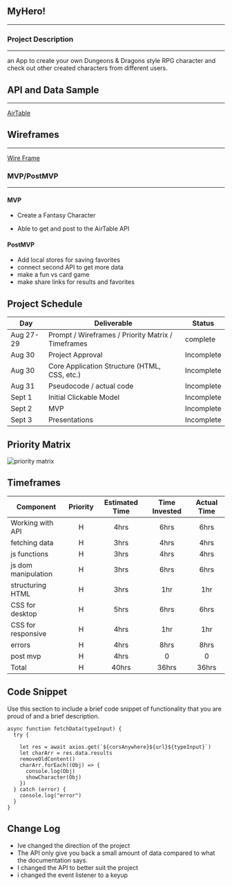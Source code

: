 

## MyHero!
--- 


### Project Description
---
an App to create your own Dungeons & Dragons style RPG character and check out other created characters from different users.

## API and Data Sample
-------
[AirTable](https://airtable.com/applRcLeLZQ7LaMTz/tblago00W112BFNfW/viwOVDncJLnU6xMop?blocks=hide)




## Wireframes
-------
[Wire Frame](https://whimsical.com/p-2-2GApvn22tBQZ4LGnfXNHL4)



### MVP/PostMVP

------- 

#### MVP 

- Create a Fantasy Character

- Able to get and post to the AirTable API


#### PostMVP  

- Add local stores for saving favorites
- connect second API to get more data
- make a fun vs card game
- make share links for results and favorites
## Project Schedule

|  Day | Deliverable | Status
|---|---| ---|
|Aug 27-29| Prompt / Wireframes / Priority Matrix / Timeframes | complete
|Aug 30| Project Approval | Incomplete
|Aug 30| Core Application Structure (HTML, CSS, etc.) | Incomplete
|Aug 31| Pseudocode / actual code | Incomplete
|Sept 1| Initial Clickable Model  | Incomplete
|Sept 2| MVP | Incomplete
|Sept 3| Presentations | Incomplete

## Priority Matrix

![priority matrix](https://res.cloudinary.com/dbdrox2p9/image/upload/v1630332411/Screen_Shot_2021-08-30_at_9.04.31_AM_fv1t9w.png)

## Timeframes


| Component | Priority | Estimated Time | Time Invested | Actual Time |
| --- | :---: |  :---: | :---: | :---: |
| Working with API | H | 4hrs| 6hrs | 6hrs |
| fetching data | H | 3hrs| 4hrs | 4hrs|
| js functions | H | 3hrs| 4hrs | 4hrs |
| js dom manipulation | H | 3hrs| 6hrs | 6hrs|
| structuring HTML| H | 3hrs| 1hr | 1hr |
|CSS for desktop| H | 5hrs| 6hrs | 6hrs |
|CSS for responsive| H | 4hrs| 1hr | 1hr |
| errors | H | 4hrs| 8hrs | 8hrs |
| post mvp | H | 4hrs| 0 | 0 |
| Total | H | 40hrs | 36hrs |36hrs |

## Code Snippet

Use this section to include a brief code snippet of functionality that you are proud of and a brief description.  

```
async function fetchData(typeInput) {
  try {

    let res = await axios.get(`${corsAnywhere}${url}${typeInput}`)
    let charArr = res.data.results
    removeOldContent()
    charArr.forEach((Obj) => {
      console.log(Obj)
      showCharacter(Obj)
    })
  } catch (error) {
    console.log("error")
  }
}
```

## Change Log
- Ive changed the direction of the project
- The API only give you back a small amount of data compared to what the documentation says.
- I changed the API to better suit the project
- i changed the event listener to a keyup 
